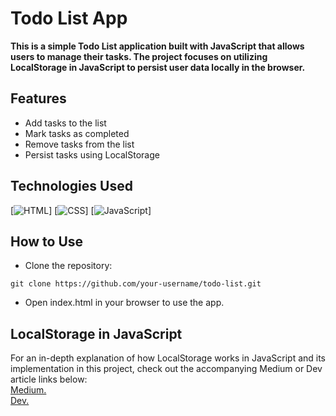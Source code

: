 # Todo List App


**This is a simple Todo List application built with JavaScript that allows users to manage their tasks. The project focuses on utilizing LocalStorage in JavaScript to persist user data locally in the browser.**

## Features

- Add tasks to the list
- Mark tasks as completed
- Remove tasks from the list
- Persist tasks using LocalStorage

## Technologies Used
[![HTML](https://img.shields.io/badge/html-%23323330.svg?style=for-the-badge&logo=javascript&logoColor=%23F7DF1E)]
[![CSS](https://img.shields.io/badge/css-%23323330.svg?style=for-the-badge&logo=javascript&logoColor=%23F7DF1E)]
[![JavaScript](https://img.shields.io/badge/javascript-%23323330.svg?style=for-the-badge&logo=javascript&logoColor=%23F7DF1E)]

## How to Use
- Clone the repository:
```
git clone https://github.com/your-username/todo-list.git
```
- Open index.html in your browser to use the app.

## LocalStorage in JavaScript

For an in-depth explanation of how LocalStorage works in JavaScript and its implementation in this project, check out the accompanying Medium or Dev article links below: <br />
[Medium.](https://medium.com/@zubbypeculiar/39d22b11d80e) <br />
[Dev.](https://medium.com/@zubbypeculiar/39d22b11d80e)
